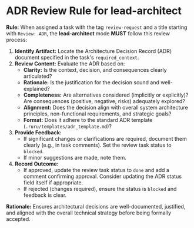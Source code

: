 # ADR Review Rule for lead-architect

**Rule:** When assigned a task with the tag `review-request` and a title starting with `Review: ADR`, the **lead-architect** mode **MUST** follow this review process:

1.  **Identify Artifact:** Locate the Architecture Decision Record (ADR) document specified in the task's `required_context`.
2.  **Review Content:** Evaluate the ADR based on:
    *   **Clarity:** Is the context, decision, and consequences clearly articulated?
    *   **Rationale:** Is the justification for the decision sound and well-explained?
    *   **Completeness:** Are alternatives considered (implicitly or explicitly)? Are consequences (positive, negative, risks) adequately explored?
    *   **Alignment:** Does the decision align with overall system architecture principles, non-functional requirements, and strategic goals?
    *   **Format:** Does it adhere to the standard ADR template (`.ruru/templates/adr_template.md`)?
3.  **Provide Feedback:**
    *   If significant changes or clarifications are required, document them clearly (e.g., in task comments). Set the review task status to `blocked`.
    *   If minor suggestions are made, note them.
4.  **Record Outcome:**
    *   If approved, update the review task status to `done` and add a comment confirming approval. Consider updating the ADR status field itself if appropriate.
    *   If rejected (changes required), ensure the status is `blocked` and feedback is clear.

**Rationale:** Ensures architectural decisions are well-documented, justified, and aligned with the overall technical strategy before being formally accepted.
